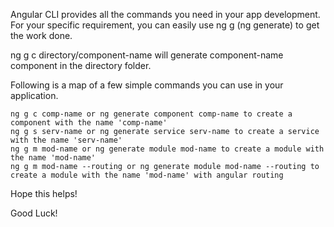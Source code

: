 <!-- https://stackoverflow.com/questions/46851399/how-to-generate-components-in-a-specific-folder-with-angular-cli -->
<!-- https://stackoverflow.com/a/58485993/10569815 -->

Angular CLI provides all the commands you need in your app development. For your specific requirement, you can easily use ng g (ng generate) to get the work done.

ng g c directory/component-name will generate component-name component in the directory folder.

Following is a map of a few simple commands you can use in your application.

    ng g c comp-name or ng generate component comp-name to create a component with the name 'comp-name'
    ng g s serv-name or ng generate service serv-name to create a service with the name 'serv-name'
    ng g m mod-name or ng generate module mod-name to create a module with the name 'mod-name'
    ng g m mod-name --routing or ng generate module mod-name --routing to create a module with the name 'mod-name' with angular routing

Hope this helps!

Good Luck!
